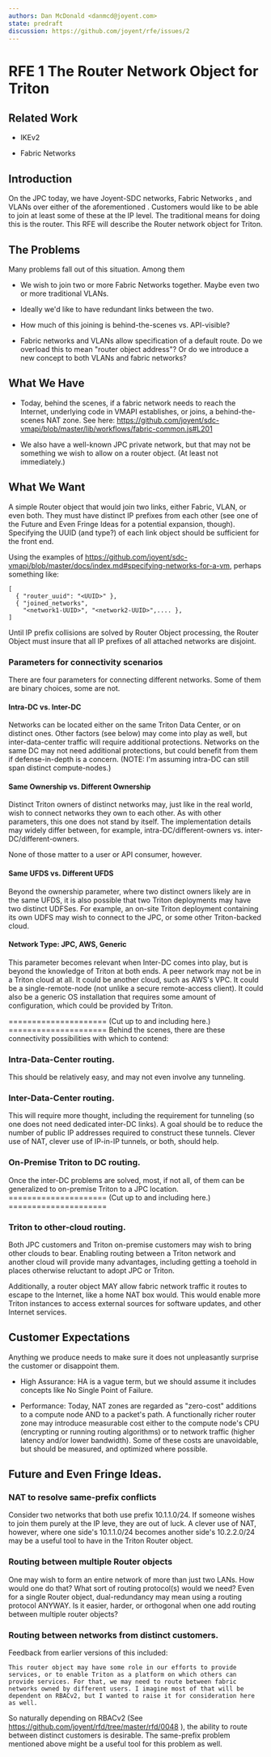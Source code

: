 ```yaml
---
authors: Dan McDonald <danmcd@joyent.com>
state: predraft
discussion: https://github.com/joyent/rfe/issues/2
---
```


<!--
    This Source Code Form is subject to the terms of the Mozilla Public
    License, v. 2.0. If a copy of the MPL was not distributed with this
    file, You can obtain one at http://mozilla.org/MPL/2.0/.
-->

<!--
    Copyright 2017 Joyent, Inc.
-->

# RFE 1 The Router Network Object for Triton


## Related Work

* IKEv2

* Fabric Networks


## Introduction

On the JPC today, we have Joyent-SDC networks, Fabric Networks <link>, and
VLANs over either of the aforementioned <link>.  Customers would like to be
able to join at least some of these at the IP level.  The traditional means
for doing this is the router.  This RFE will describe the Router network
object for Triton.


## The Problems

Many problems fall out of this situation.  Among them

* We wish to join two or more Fabric Networks together.  Maybe even two or
  more traditional VLANs.

* Ideally we'd like to have redundant links between the two.

* How much of this joining is behind-the-scenes vs. API-visible?

* Fabric networks and VLANs allow specification of a default route.  Do we
  overload this to mean "router object address"?  Or do we introduce a new
  concept to both VLANs and fabric networks?

## What We Have

* Today, behind the scenes, if a fabric network needs to reach the Internet,
  underlying code in VMAPI establishes, or joins, a behind-the-scenes NAT
  zone.  See here:  https://github.com/joyent/sdc-vmapi/blob/master/lib/workflows/fabric-common.js#L201

* We also have a well-known JPC private network, but that may not be
  something we wish to allow on a router object. (At least not immediately.)


## What We Want

A simple Router object that would join two links, either Fabric, VLAN,
or even both.  They must have distinct IP prefixes from each other (see
one of the Future and Even Fringe Ideas for a potential expansion, though).
Specifying the UUID (and type?) of each link object should be sufficient for
the front end.

Using the examples of
https://github.com/joyent/sdc-vmapi/blob/master/docs/index.md#specifying-networks-for-a-vm,
perhaps something like:

    [
      { "router_uuid": "<UUID>" },
      { "joined_networks",
        "<network1-UUID>", "<network2-UUID>",.... },
    ]

Until IP prefix collisions are solved by Router Object processing, the Router
Object must insure that all IP prefixes of all attached networks are
disjoint.

### Parameters for connectivity scenarios

There are four parameters for connecting different networks.  Some of them
are binary choices, some are not.

#### Intra-DC vs. Inter-DC

Networks can be located either on the same Triton Data Center, or on distinct
ones.  Other factors (see below) may come into play as well, but
inter-data-center traffic will require additional protections.  Networks on
the same DC may not need additional protections, but could benefit from them
if defense-in-depth is a concern.  (NOTE:  I'm assuming intra-DC can still
span distinct compute-nodes.)

#### Same Ownership vs. Different Ownership

Distinct Triton owners of distinct networks may, just like in the real world,
wish to connect networks they own to each other.  As with other parameters,
this one does not stand by itself.  The implementation details may widely
differ between, for example, intra-DC/different-owners
vs. inter-DC/different-owners.

None of those matter to a user or API consumer, however.

#### Same UFDS vs. Different UFDS

Beyond the ownership parameter, where two distinct owners likely are in the
same UFDS, it is also possible that two Triton deployments may have two
distinct UDFSes. For example, an on-site Triton deployment containing its own
UDFS may wish to connect to the JPC, or some other Triton-backed cloud.

#### Network Type: JPC, AWS, Generic

This parameter becomes relevant when Inter-DC comes into play, but is beyond
the knowledge of Triton at both ends.  A peer network may not be in a Triton
cloud at all.  It could be another cloud, such as AWS's VPC.  It could be a
single-remote-node (not unlike a secure remote-access client).  It could also
be a generic OS installation that requires some amount of configuration,
which could be provided by Triton.


===================== (Cut up to and including here.) =====================
Behind the scenes, there are these connectivity possibilities with which to
contend:

### Intra-Data-Center routing.

This should be relatively easy, and may not even involve any tunneling.

### Inter-Data-Center routing.

This will require more thought, including the requirement for tunneling (so
one does not need dedicated inter-DC links).  A goal should be to reduce the
number of public IP addresses required to construct these tunnels.  Clever
use of NAT, clever use of IP-in-IP tunnels, or both, should help.

### On-Premise Triton to DC routing.

Once the inter-DC problems are solved, most, if not all, of them can be
generalized to on-premise Triton to a JPC location.
===================== (Cut up to and including here.) =====================

### Triton to other-cloud routing.

Both JPC customers and Triton on-premise customers may wish to bring other
clouds to bear.  Enabling routing between a Triton network and another cloud
will provide many advantages, including getting a toehold in places otherwise
reluctant to adopt JPC or Triton.

Additionally, a router object MAY allow fabric network traffic it routes to
escape to the Internet, like a home NAT box would.  This would enable more
Triton instances to access external sources for software updates, and other
Internet services.


## Customer Expectations

Anything we produce needs to make sure it does not unpleasantly surprise the
customer or disappoint them.

* High Assurance: HA is a vague term, but we should assume it includes
  concepts like No Single Point of Failure.

* Performance: Today, NAT zones are regarded as "zero-cost" additions to a
  compute node AND to a packet's path.  A functionally richer router zone
  may introduce measurable cost either to the compute node's CPU (encrypting
  or running routing algorithms) or to network traffic (higher latency and/or
  lower bandwidth).  Some of these costs are unavoidable, but should be
  measured, and optimized where possible.


## Future and Even Fringe Ideas.

### NAT to resolve same-prefix conflicts

Consider two networks that both use prefix 10.1.1.0/24.  If someone wishes to
join them purely at the IP leve, they are out of luck.  A clever use of NAT,
however, where one side's 10.1.1.0/24 becomes another side's 10.2.2.0/24 may
be a useful tool to have in the Triton Router object.

### Routing between multiple Router objects

One may wish to form an entire network of more than just two LANs.  How would
one do that?  What sort of routing protocol(s) would we need?  Even for a
single Router object, dual-redundancy may mean using a routing protocol
ANYWAY.  Is it easier, harder, or orthogonal when one add routing between
multiple router objects?

### Routing between networks from distinct customers.

Feedback from earlier versions of this included:

	This router object may have some role in our efforts to provide
	services, or to enable Triton as a platform on which others can
	provide services. For that, we may need to route between fabric
	networks owned by different users. I imagine most of that will be
	dependent on RBACv2, but I wanted to raise it for consideration here
	as well.

So naturally depending on RBACv2 (See
https://github.com/joyent/rfd/tree/master/rfd/0048 ), the ability to route
between distinct customers is desirable.  The same-prefix problem mentioned
above might be a useful tool for this problem as well.

